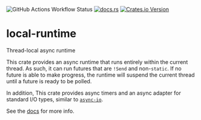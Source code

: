 ![GitHub Actions Workflow Status](https://img.shields.io/github/actions/workflow/status/YuhanLiin/local-runtime/ci.yml)
[![docs.rs](https://img.shields.io/docsrs/local-runtime)](https://docs.rs/local-runtime/latest)
[![Crates.io Version](https://img.shields.io/crates/v/local-runtime)](https://crates.io/crates/local-runtime)

# local-runtime

Thread-local async runtime

This crate provides an async runtime that runs entirely within the current thread. As such, it
can run futures that are `!Send` and non-`static`. If no future is able to make progress, the
runtime will suspend the current thread until a future is ready to be polled.

In addition, This crate provides async timers and an async adapter for standard
I/O types, similar to
[`async-io`](https://docs.rs/async-io/latest/async_io/index.html).

See the [docs](https://docs.rs/local-runtime/latest) for more info.
